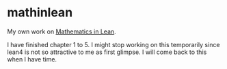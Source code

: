 # mathinlean

My own work on [Mathematics in Lean](https://leanprover-community.github.io/mathematics_in_lean/).

I have finished chapter 1 to 5. I might stop working on this temporarily since lean4 is not so attractive to me as first glimpse. I will come back to this when I have time.